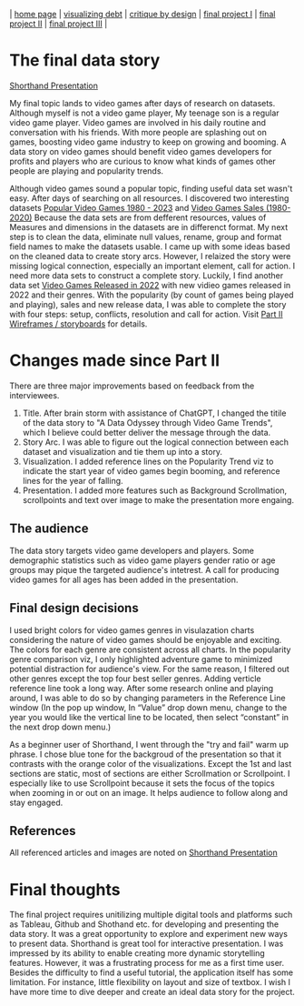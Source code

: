 | [home page](https://lihongzhang2023.github.io/portfolio/) | [visualizing debt](visualizing-government-debt) | [critique by design](critique-by-design) | [final project I](final-project-part-one) | [final project II](final-project-part-two) | [final project III](final-project-part-three) |

# The final data story
[Shorthand Presentation](https://carnegiemellon.shorthandstories.com/08529f22-41e7-4a2d-a727-9ac2c229d250/index.html)  

My final topic lands to video games after days of research on datasets. Although myself is not a video game player, My teenage son is a regular video game player. Video games are involved in his daily routine and conversation with his friends. With more people are splashing out on games, boosting video game industry to keep on growing and booming. A data story on video games should benefit video games developers for profits and players who are curious to know what kinds of games other people are playing and popularity trends.  

Although video games sound a popular topic, finding useful data set wasn't easy. After days of searching on all resources. I discovered two interesting datasets [Popular Video Games 1980 - 2023](https://www.kaggle.com/datasets/arnabchaki/popular-video-games-1980-2023) and [Video Games Sales (1980-2020)](https://data.world/sumitrock/videogame/workspace/file?filename=Video_Games.csv) Because the data sets are from defferent resources, values of Measures and dimensions in the datasets are in differenct format. My next step is to clean the data, eliminate null values, rename, group and format field names to make the datasets usable. I came up with some ideas based on the cleaned data to create story arcs. However, I relaized the story were missing logical connection, especially an important element, call for action. I need more data sets to construct a complete story. Luckily, I find another data set [Video Games Released in 2022](https://www.kaggle.com/datasets/mattop/video-games-released-in-2022) with new vidieo games released in 2022 and their genres. With the popularity (by count of games being played and playing), sales and new release data, I was able to complete the story with four steps: setup, conflicts, resolution and call for action. Visit [Part II Wireframes / storyboards](https://lihongzhang2023.github.io/portfolio/final-project-part-two) for details. 

# Changes made since Part II
There are three major improvements based on feedback from the interviewees.  
1. Title. After brain storm with assistance of ChatGPT, I changed the titile of the data story to "A Data Odyssey through Video Game Trends", which I believe could better deliver the message through the data.
2. Story Arc. I was able to figure out the logical connection between each dataset and visualization and tie them up into a story.
3. Visualization. I added reference lines on the Popularity Trend viz to indicate the start year of video games begin booming, and reference lines for the year of falling.
4. Presentation. I added more features such as Background Scrollmation, scrollpoints and text over image to make the presentation more engaing.
   
## The audience
The data story targets video game developers and players. Some demographic statistics such as video game players gender ratio or age groups may pique the targeted audience's intetrest. A call for producing video games for all ages has been added in the presentation.  

## Final design decisions
I used bright colors for video games genres in visulazation charts considering the nature of video games should be enjoyable and exciting. The colors for each genre are consistent across all charts. In the popularity genre comparison viz, I only highlighted adventure game to minimized potential distraction for audience's view. For the same reason, I filtered out other genres except the top four best seller genres. Adding verticle reference line took a long way. After some research online and playing around, I was able to do so by changing parameters in the Reference Line window (In the pop up window, In “Value” drop down menu, change to the year you would like the vertical line to be located, then select “constant” in the next drop down menu.)  

As a beginner user of Shorthand, I went through the "try and fail" warm up phrase. I chose blue tone for the backgroud of the presentation so that it contrasts with the orange color of the visualizations. Except the 1st and last sections are static, most of sections are either Scrollmation or Scrollpoint. I especially like to use Scrollpoint because it sets the focus of the topics when zooming in or out on an image. It helps audience to follow along and stay engaged.

## References
All referenced articles and images are noted on [Shorthand Presentation](https://carnegiemellon.shorthandstories.com/08529f22-41e7-4a2d-a727-9ac2c229d250/index.html)

# Final thoughts
The final project requires unitilizing multiple digital tools and platforms such as Tableau, Github and Shothand etc. for developing and presenting the data story. It was a great opportunity to explore and experiment new ways to present data. Shorthand is great tool for interactive presentation. I was impressed by its ability to enable creating more dynamic storytelling features. However, it was a frustrating process for me as a first time user. Besides the difficulty to find a useful tutorial, the application itself has some limitation. For instance, little flexibility on layout and size of textbox. I wish I have more time to dive deeper and create an ideal data story for the project.
